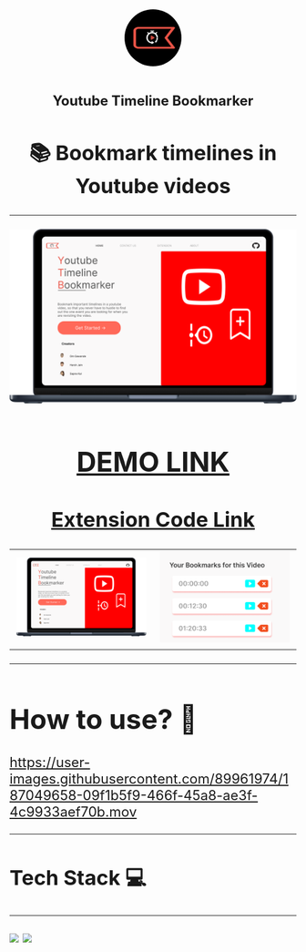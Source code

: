 <div align = "center">

<img style="border-radius:80px;" width="100px" src = "./readme_assets/logo.png">

<h1 align="center"> <font size="5"> <b> Youtube Timeline Bookmarker </b></h1>
<!-- PROJECT LOGO -->

<h2><b>📚 Bookmark timelines in Youtube videos</b></h2>

  </div>
  
---

<div align="center">
<img  src = "./readme_assets/mockup.png">
  </div>
  
  <div align = "center">

  
  # [DEMO LINK](https://yttb.netlify.app/)

## [Extension Code Link](https://github.com/Sriver27/YouTube-Timeline-Bookmarker)

</div>

<table>
  <tr>
    <td><img width="500px" src = "./readme_assets/mockup.png"></td>
    <td><img width="500px" src = "./readme_assets/popup.png"></td>
  </tr>
  
</table>

---

# How to use? 👀



https://user-images.githubusercontent.com/89961974/187049658-09f1b5f9-466f-45a8-ae3f-4c9933aef70b.mov



---

## Tech Stack 💻

---

<img src="https://img.shields.io/badge/React-20232A?style=for-the-badge&logo=react&logoColor=61DAFB"> <img src="https://img.shields.io/badge/CSS3-1572B6?style=for-the-badge&logo=css3&logoColor=white">

